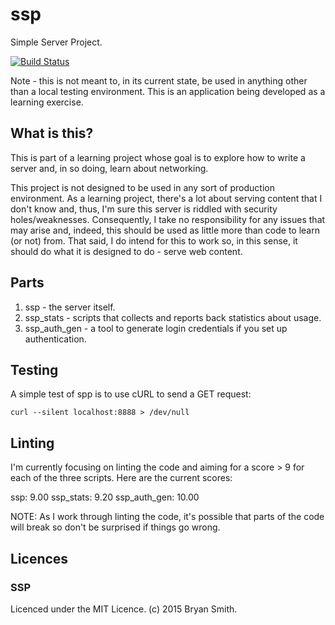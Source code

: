 # ssp
Simple Server Project.

[![Build Status](https://travis-ci.org/bryanabsmith/ssp.svg?branch=master)](https://travis-ci.org/bryanabsmith/ssp)

Note - this is not meant to, in its current state, be used in anything other than a local testing environment. This is an application being developed as a learning exercise.

## What is this?
This is part of a learning project whose goal is to explore how to write a server and, in so doing, learn about networking.

This project is not designed to be used in any sort of production environment. As a learning project, there's a lot about serving content that I don't know and, thus, I'm sure this server is riddled with security holes/weaknesses. Consequently, I take no responsibility for any issues that may arise and, indeed, this should be used as little more than code to learn (or not) from. That said, I do intend for this to work so, in this sense, it should do what it is designed to do - serve web content.

## Parts
1. ssp - the server itself.
2. ssp_stats - scripts that collects and reports back statistics about usage.
3. ssp_auth_gen - a tool to generate login credentials if you set up authentication.

## Testing
A simple test of spp is to use cURL to send a GET request:

```curl --silent localhost:8888 > /dev/null```

## Linting
I'm currently focusing on linting the code and aiming for a score > 9 for each of the three scripts. Here are the current scores:

ssp: 9.00
ssp_stats: 9.20
ssp_auth_gen: 10.00

NOTE: As I work through linting the code, it's possible that parts of the code will break so don't be surprised if things go wrong.

## Licences

### SSP
Licenced under the MIT Licence. (c) 2015 Bryan Smith.
